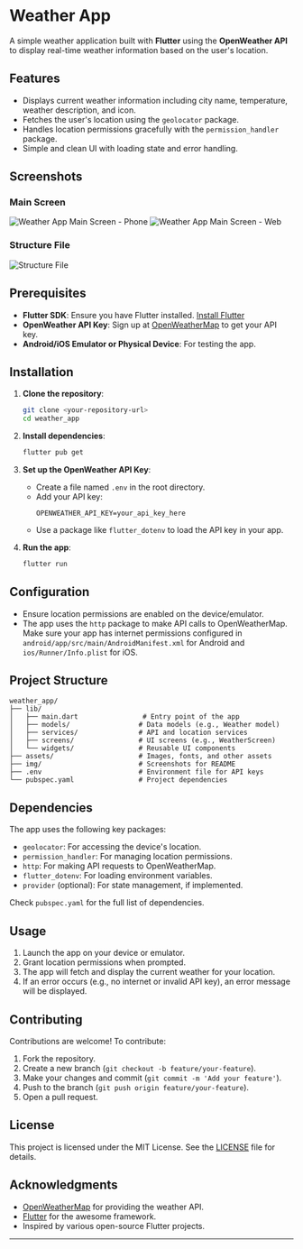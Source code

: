 # Weather App

A simple weather application built with **Flutter** using the **OpenWeather API** to display real-time weather information based on the user's location.

## Features
- Displays current weather information including city name, temperature, weather description, and icon.
- Fetches the user's location using the `geolocator` package.
- Handles location permissions gracefully with the `permission_handler` package.
- Simple and clean UI with loading state and error handling.

## Screenshots
### Main Screen
![Weather App Main Screen - Phone](img/phone.png) ![Weather App Main Screen - Web](img/web.png)

### Structure File
![Structure File](img/structure.png)

## Prerequisites
- **Flutter SDK**: Ensure you have Flutter installed. [Install Flutter](https://flutter.dev/docs/get-started/install)
- **OpenWeather API Key**: Sign up at [OpenWeatherMap](https://openweathermap.org/) to get your API key.
- **Android/iOS Emulator or Physical Device**: For testing the app.

## Installation
1. **Clone the repository**:
   ```bash
   git clone <your-repository-url>
   cd weather_app
   ```

2. **Install dependencies**:
   ```bash
   flutter pub get
   ```

3. **Set up the OpenWeather API Key**:
   - Create a file named `.env` in the root directory.
   - Add your API key:
     ```env
     OPENWEATHER_API_KEY=your_api_key_here
     ```
   - Use a package like `flutter_dotenv` to load the API key in your app.

4. **Run the app**:
   ```bash
   flutter run
   ```

## Configuration
- Ensure location permissions are enabled on the device/emulator.
- The app uses the `http` package to make API calls to OpenWeatherMap. Make sure your app has internet permissions configured in `android/app/src/main/AndroidManifest.xml` for Android and `ios/Runner/Info.plist` for iOS.

## Project Structure
```
weather_app/
├── lib/
│   ├── main.dart                # Entry point of the app
│   ├── models/                 # Data models (e.g., Weather model)
│   ├── services/               # API and location services
│   ├── screens/                # UI screens (e.g., WeatherScreen)
│   └── widgets/                # Reusable UI components
├── assets/                     # Images, fonts, and other assets
├── img/                        # Screenshots for README
├── .env                        # Environment file for API keys
└── pubspec.yaml                # Project dependencies
```

## Dependencies
The app uses the following key packages:
- `geolocator`: For accessing the device's location.
- `permission_handler`: For managing location permissions.
- `http`: For making API requests to OpenWeatherMap.
- `flutter_dotenv`: For loading environment variables.
- `provider` (optional): For state management, if implemented.

Check `pubspec.yaml` for the full list of dependencies.

## Usage
1. Launch the app on your device or emulator.
2. Grant location permissions when prompted.
3. The app will fetch and display the current weather for your location.
4. If an error occurs (e.g., no internet or invalid API key), an error message will be displayed.

## Contributing
Contributions are welcome! To contribute:
1. Fork the repository.
2. Create a new branch (`git checkout -b feature/your-feature`).
3. Make your changes and commit (`git commit -m 'Add your feature'`).
4. Push to the branch (`git push origin feature/your-feature`).
5. Open a pull request.

## License
This project is licensed under the MIT License. See the [LICENSE](LICENSE) file for details.

## Acknowledgments
- [OpenWeatherMap](https://openweathermap.org/) for providing the weather API.
- [Flutter](https://flutter.dev/) for the awesome framework.
- Inspired by various open-source Flutter projects.

---
